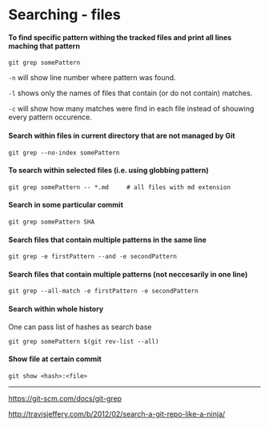 # Searching - files

#### To find specific pattern withing the tracked files and print all lines maching that pattern

```
git grep somePattern
```

`-n` will show line number where pattern was found. 

`-l` shows only the names of files that contain (or do not contain) matches.

`-c` will show how many matches were find in each file instead of shouwing every pattern occurence.

#### Search within files in current directory that are not managed by Git

```
git grep --no-index somePattern
```

#### To search within selected files (i.e. using globbing pattern)

```
git grep somePattern -- *.md     # all files with md extension
```

#### Search in some particular commit 

```
git grep somePattern SHA
```

#### Search files that contain multiple patterns in the same line 

```
git grep -e firstPattern --and -e secondPattern
```

#### Search files that contain multiple patterns (not neccesarily in one line)

```
git grep --all-match -e firstPattern -e secondPattern
```

#### Search within whole history 

One can pass list of hashes as search base

```
git grep somePattern $(git rev-list --all)
```

#### Show file at certain commit 

```
git show <hash>:<file>

```

---

https://git-scm.com/docs/git-grep

http://travisjeffery.com/b/2012/02/search-a-git-repo-like-a-ninja/